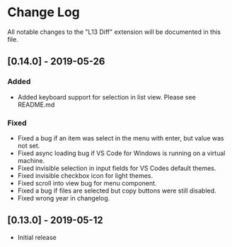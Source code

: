 # Change Log
All notable changes to the "L13 Diff" extension will be documented in this file.

## [0.14.0] - 2019-05-26

### Added
- Added keyboard support for selection in list view. Please see README.md

### Fixed
- Fixed a bug if an item was select in the menu with enter, but value was not set.
- Fixed async loading bug if VS Code for Windows is running on a virtual machine.
- Fixed invisible selection in input fields for VS Codes default themes.
- Fixed invisible checkbox icon for light themes.
- Fixed scroll into view bug for menu component.
- Fixed a bug if files are selected but copy buttons were still disabled.
- Fixed wrong year in changelog.

## [0.13.0] - 2019-05-12
- Initial release